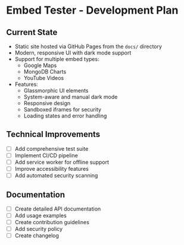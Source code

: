 # Embed Tester - Development Plan

## Current State
- Static site hosted via GitHub Pages from the `docs/` directory
- Modern, responsive UI with dark mode support
- Support for multiple embed types:
  - Google Maps
  - MongoDB Charts
  - YouTube Videos
- Features:
  - Glassmorphic UI elements
  - System-aware and manual dark mode
  - Responsive design
  - Sandboxed iframes for security
  - Loading states and error handling

## Technical Improvements
- [ ] Add comprehensive test suite
- [ ] Implement CI/CD pipeline
- [ ] Add service worker for offline support
- [ ] Improve accessibility features
- [ ] Add automated security scanning

## Documentation
- [ ] Create detailed API documentation
- [ ] Add usage examples
- [ ] Create contribution guidelines
- [ ] Add security policy
- [ ] Create changelog 